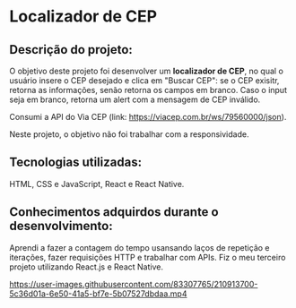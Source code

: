 # Localizador de CEP

## Descrição do projeto:
O objetivo deste projeto foi desenvolver um <b>localizador de CEP</b>, no qual o usuário insere o CEP desejado e clica em "Buscar CEP": se o CEP exisitr, retorna as informações, senão retorna os campos em branco. Caso o input seja em branco, retorna um alert com a mensagem de CEP inválido.

Consumi a API do Via CEP (link: https://viacep.com.br/ws/79560000/json).

Neste projeto, o objetivo não foi trabalhar com a responsividade.

## Tecnologias utilizadas:
HTML, CSS e JavaScript, React e React Native.

## Conhecimentos adquirdos durante o desenvolvimento:
Aprendi a fazer a contagem do tempo usansando laços de repetição e iterações, fazer requisições HTTP e trabalhar com APIs. Fiz o meu terceiro projeto utilizando React.js e React Native.


https://user-images.githubusercontent.com/83307765/210913700-5c36d01a-6e50-41a5-bf7e-5b07527dbdaa.mp4


